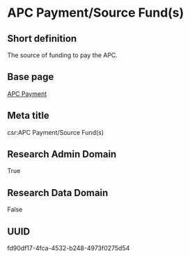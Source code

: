 # APC Payment/Source Fund(s)
## Short definition
The source of funding to pay the APC.
## Base page
[APC Payment](../../Objects/APC%20Payment.md)
## Meta title
csr:APC Payment/Source Fund(s)
## Research Admin Domain
True
## Research Data Domain
False
## UUID
fd90df17-4fca-4532-b248-4973f0275d54
